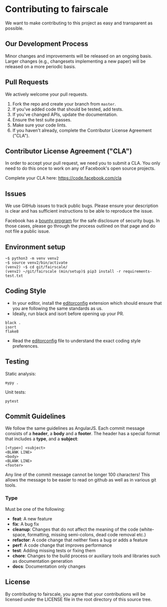 # Contributing to fairscale
We want to make contributing to this project as easy and transparent as
possible.

## Our Development Process
Minor changes and improvements will be released on an ongoing basis. Larger
changes (e.g., changesets implementing a new paper) will be released on a
more periodic basis.

## Pull Requests
We actively welcome your pull requests.

1. Fork the repo and create your branch from `master`.
2. If you've added code that should be tested, add tests.
3. If you've changed APIs, update the documentation.
4. Ensure the test suite passes.
5. Make sure your code lints.
6. If you haven't already, complete the Contributor License Agreement ("CLA").

## Contributor License Agreement ("CLA")
In order to accept your pull request, we need you to submit a CLA. You only need
to do this once to work on any of Facebook's open source projects.

Complete your CLA here: <https://code.facebook.com/cla>

## Issues
We use GitHub issues to track public bugs. Please ensure your description is
clear and has sufficient instructions to be able to reproduce the issue.

Facebook has a [bounty program](https://www.facebook.com/whitehat/) for the safe
disclosure of security bugs. In those cases, please go through the process
outlined on that page and do not file a public issue.

## Environment setup

```
~$ python3 -m venv venv2
~$ source venv2/bin/activate
(venv2) ~$ cd git/fairscale/
(venv2) ~/git/fairscale (min/setup)$ pip3 install -r requirements-test.txt
```

## Coding Style
* In your editor, install the [editorconfig](https://editorconfig.org/) extension
  which should ensure that you are following the same standards as us.
* Ideally, run black and isort before opening up your PR.

```
black .
isort
flake8
```
* Read the [editorconfig](.editorconfig) file to understand the exact coding style preferences.

## Testing

Static analysis:

```
mypy .
```

Unit tests:

```
pytest
```

## Commit Guidelines

We follow the same guidelines as AngularJS. Each commit message consists of a **header**, a **body** and a **footer**.  The header has a special format that includes a **type**, and a **subject**:

```
[<type>] <subject>
<BLANK LINE>
<body>
<BLANK LINE>
<footer>
```

Any line of the commit message cannot be longer 100 characters! This allows the message to be easier
to read on github as well as in various git tools.

### Type
Must be one of the following:

* **feat**: A new feature
* **fix**: A bug fix
* **cleanup**: Changes that do not affect the meaning of the code (white-space, formatting, missing
  semi-colons, dead code removal etc.)
* **refactor**: A code change that neither fixes a bug or adds a feature
* **perf**: A code change that improves performance
* **test**: Adding missing tests or fixing them
* **chore**: Changes to the build process or auxiliary tools and libraries such as documentation
generation
* **docs**: Documentation only changes

## License
By contributing to fairscale, you agree that your contributions will be licensed
under the LICENSE file in the root directory of this source tree.
